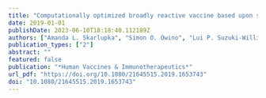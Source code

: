```yaml
---
title: "Computationally optimized broadly reactive vaccine based upon swine H1N1 influenza hemagglutinin sequences protects against both swine and human isolated viruses"
date: 2019-01-01
publishDate: 2023-06-10T18:18:40.112189Z
authors: ["Amanda L. Skarlupka", "Simon O. Owino", "Lui P. Suzuki-Williams", "Corey J. Crevar", "Donald M. Carter", "Ted M. Ross"]
publication_types: ["2"]
abstract: ""
featured: false
publication: "*Human Vaccines & Immunotherapeutics*"
url_pdf: "https://doi.org/10.1080/21645515.2019.1653743"
doi: "10.1080/21645515.2019.1653743"
---
```



